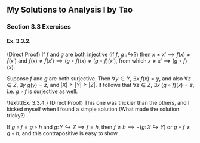 ## My Solutions to Analysis I by Tao

### Section 3.3 Exercises
#### Ex. 3.3.2.
(Direct Proof)
If $f$ and $g$ are both injective (if $f$, $g$ $\colon \hookrightarrow$?) then $x \not= x' \implies f(x) \not= f(x')$ and $f(x) \not= f(x') \implies (g \circ f)(x) \not= (g \circ f)(x')$, from which $x \not= x' \implies (g \circ f)(x)$.

Suppose $f$ and $g$ are both surjective. Then $\forall y \in Y,$ $\exists x$ $f(x) = y,$ and also $\forall z \in Z,$ $\exists y$ $g(y) = z,$ and $|X|\geq|Y|\geq|Z|$. It follows that $\forall z \in Z,$ $\exists x$ $(g \circ f)(x) = z,$ i.e. $g \circ f$ is surjective as well.

\textit{Ex. 3.3.4.} 
(Direct Proof)
This one was trickier than the others, and I kicked myself when I found a simple solution (What made the solution tricky?). 

If $g \circ f = g \circ h$ and $g\colon Y \hookrightarrow Z \implies f = h,$ then $f \not= h \implies \neg(g\colon X \hookrightarrow Y)$ or $g \circ f \not= g \circ h,$ and this contrapositive is easy to show. 
